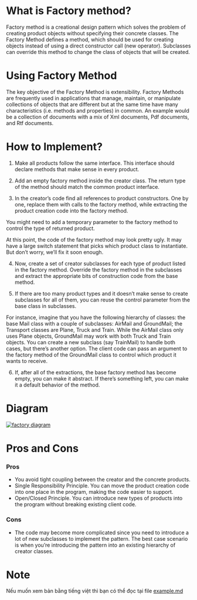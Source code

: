 # What is Factory method?
Factory method is a creational design pattern which solves the problem of creating product objects without specifying their concrete classes.
The Factory Method defines a method, which should be used for creating objects instead of using a direct constructor call (new operator). Subclasses can override this method to change the class of objects that will be created.

# Using Factory Method
The key objective of the Factory Method is extensibility. Factory Methods are frequently used in applications that manage, maintain, or manipulate collections of objects that are different but at the same time have many characteristics (i.e. methods and properties) in common. An example would be a collection of documents with a mix of Xml documents, Pdf documents, and Rtf documents.

# How to Implement?

1. Make all products follow the same interface. This interface should declare methods that make sense in every product.

2. Add an empty factory method inside the creator class. The return type of the method should match the common product interface.

3. In the creator’s code find all references to product constructors. One by one, replace them with calls to the factory method, while extracting the product creation code into the factory method.

You might need to add a temporary parameter to the factory method to control the type of returned product.

At this point, the code of the factory method may look pretty ugly. It may have a large switch statement that picks which product class to instantiate. But don’t worry, we’ll fix it soon enough.

4. Now, create a set of creator subclasses for each type of product listed in the factory method. Override the factory method in the subclasses and extract the appropriate bits of construction code from the base method.

5. If there are too many product types and it doesn’t make sense to create subclasses for all of them, you can reuse the control parameter from the base class in subclasses.

For instance, imagine that you have the following hierarchy of classes: the base Mail class with a couple of subclasses: AirMail and GroundMail; the Transport classes are Plane, Truck and Train. While the AirMail class only uses Plane objects, GroundMail may work with both Truck and Train objects. You can create a new subclass (say TrainMail) to handle both cases, but there’s another option. The client code can pass an argument to the factory method of the GroundMail class to control which product it wants to receive.

6. If, after all of the extractions, the base factory method has become empty, you can make it abstract. If there’s something left, you can make it a default behavior of the method.

# Diagram

[![factory diagram](https://www.google.com/url?sa=i&url=https%3A%2F%2Fwww.dofactory.com%2Fjavascript%2Fdesign-patterns%2Ffactory-method&psig=AOvVaw31k2pv7PVByljbBPdv0RGU&ust=1666066186490000&source=images&cd=vfe&ved=0CAwQjRxqFwoTCNCqqKuy5voCFQAAAAAdAAAAABAR)](https://www.dofactory.com/javascript/design-patterns/factory-method)

# Pros and Cons

### Pros 
 * You avoid tight coupling between the creator and the concrete products.
 * Single Responsibility Principle. You can move the product creation code into one place in the program, making the code easier to support.
 * Open/Closed Principle. You can introduce new types of products into the program without breaking existing client code.
### Cons
 * The code may become more complicated since you need to introduce a lot of new subclasses to implement the pattern. The best case scenario is when you’re introducing the pattern into an existing hierarchy of creator classes.

# Note
Nếu muốn xem bản bằng tiếng việt thì bạn có thể đọc tại file [example.md](https://github.com/bachhieu/design-pattern/blob/main/factory-method-pattern/example.md)